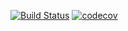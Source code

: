 [![Build Status](https://travis-ci.org/Jianru-Lin/fmtjs-loader.svg?branch=master)](https://travis-ci.org/Jianru-Lin/fmtjs-loader)
[![codecov](https://codecov.io/gh/Jianru-Lin/fmtjs-loader/branch/master/graph/badge.svg)](https://codecov.io/gh/Jianru-Lin/fmtjs-loader)
